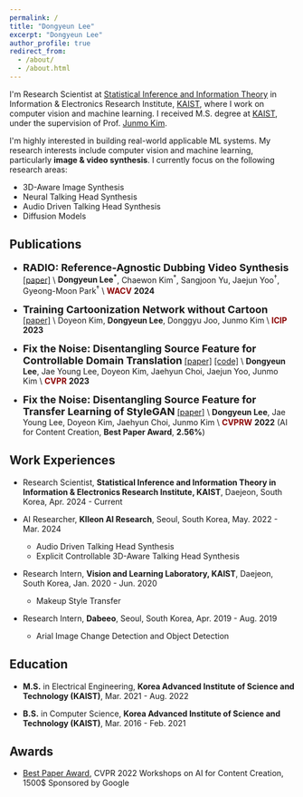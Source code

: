 ```yaml
---
permalink: /
title: "Dongyeun Lee"
excerpt: "Dongyeun Lee"
author_profile: true
redirect_from:
  - /about/
  - /about.html
---
```

I'm Research Scientist at [Statistical Inference and Information Theory](http://siit.kaist.ac.kr/) in Information & Electronics Research Institute, [KAIST](https://www.kaist.ac.kr/), where I work on computer vision and machine learning. 
I received M.S. degree at [KAIST](https://www.kaist.ac.kr/), under the supervision of Prof. [Junmo Kim](http://siit.kaist.ac.kr/Faculty).

I'm highly interested in building real-world applicable ML systems. My research interests include computer vision and machine learning, particularly **image & video synthesis**. I currently focus on the following research areas:
 - 3D-Aware Image Synthesis
 - Neural Talking Head Synthesis
 - Audio Driven Talking Head Synthesis
 - Diffusion Models

## Publications
- **<font size="4">RADIO: Reference-Agnostic Dubbing Video Synthesis</font>** [[paper]](https://arxiv.org/abs/2309.01950) \\
**Dongyeun Lee<sup>*</sup>**, Chaewon Kim<sup>*</sup>, Sangjoon Yu, Jaejun Yoo<sup>&dagger;</sup>, Gyeong-Moon Park<sup>&dagger;</sup> \\
<span style="color:darkred">**WACV**</span> **2024**

- **<font size="4">Training Cartoonization Network without Cartoon</font>** [[paper]](https://ieeexplore.ieee.org/abstract/document/10223141) \\
Doyeon Kim, **Dongyeun Lee**, Donggyu Joo, Junmo Kim \\
<span style="color:darkred">**ICIP**</span> **2023**

- **<font size="4">Fix the Noise: Disentangling Source Feature for Controllable Domain Translation</font>**
[[paper]](https://openaccess.thecvf.com/content/CVPR2023/html/Lee_Fix_the_Noise_Disentangling_Source_Feature_for_Controllable_Domain_Translation_CVPR_2023_paper.html) [[code]](https://github.com/LeeDongYeun/FixNoise) \\
**Dongyeun Lee**, Jae Young Lee, Doyeon Kim, Jaehyun Choi, Jaejun Yoo, Junmo Kim \\
<span style="color:darkred">**CVPR**</span> **2023**

- **<font size="4">Fix the Noise: Disentangling Source Feature for Transfer Learning of StyleGAN</font>**
[[paper]](https://arxiv.org/abs/2204.14079) \\
**Dongyeun Lee**, Jae Young Lee, Doyeon Kim, Jaehyun Choi, Junmo Kim \\
<span style="color:darkred">**CVPRW**</span> **2022** (AI for Content Creation, **Best Paper Award**, **2.56%**)

## Work Experiences
- Research Scientist, **Statistical Inference and Information Theory in Information & Electronics Research Institute, KAIST**, Daejeon, South Korea, Apr. 2024 - Current
  
- AI Researcher, **Klleon AI Research**, Seoul, South Korea, May. 2022 - Mar. 2024
  - Audio Driven Talking Head Synthesis
  - Explicit Controllable 3D-Aware Talking Head Synthesis

- Research Intern, **Vision and Learning Laboratory, KAIST**, Daejeon, South Korea, Jan. 2020 - Jun. 2020
  - Makeup Style Transfer

- Research Intern, **Dabeeo**, Seoul, South Korea, Apr. 2019 - Aug. 2019
  - Arial Image Change Detection and Object Detection
<!-- <p style='text-align: right;'>Apr. 2019 - Aug. 2019</p> -->

## Education
- **M.S.** in Electrical Engineering, **Korea Advanced Institute of Science and Technology (KAIST)**, Mar. 2021 - Aug. 2022

- **B.S.** in Computer Science, **Korea Advanced Institute of Science and Technology (KAIST)**, Mar. 2016 - Feb. 2021

## Awards
- [Best Paper Award](images/CVPRW2022_award.jpeg), CVPR 2022 Workshops on AI for Content Creation, 1500$ Sponsored by Google
